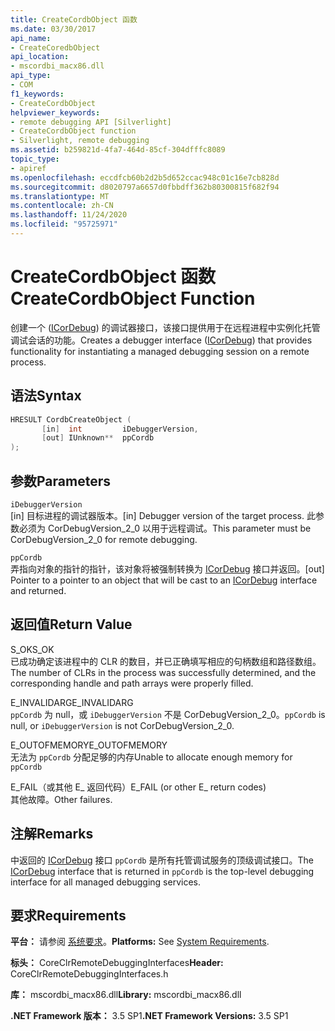 ```yaml
---
title: CreateCordbObject 函数
ms.date: 03/30/2017
api_name:
- CreateCoredbObject
api_location:
- mscordbi_macx86.dll
api_type:
- COM
f1_keywords:
- CreateCordbObject
helpviewer_keywords:
- remote debugging API [Silverlight]
- CreateCordbObject function
- Silverlight, remote debugging
ms.assetid: b259821d-4fa7-464d-85cf-304dfffc8089
topic_type:
- apiref
ms.openlocfilehash: eccdfcb60b2d2b5d652ccac948c01c16e7cb828d
ms.sourcegitcommit: d8020797a6657d0fbbdff362b80300815f682f94
ms.translationtype: MT
ms.contentlocale: zh-CN
ms.lasthandoff: 11/24/2020
ms.locfileid: "95725971"
---
```

# <a name="createcordbobject-function"></a><span data-ttu-id="fb297-102">CreateCordbObject 函数</span><span class="sxs-lookup"><span data-stu-id="fb297-102">CreateCordbObject Function</span></span>

<span data-ttu-id="fb297-103">创建一个 ([ICorDebug](icordebug-interface.md)) 的调试器接口，该接口提供用于在远程进程中实例化托管调试会话的功能。</span><span class="sxs-lookup"><span data-stu-id="fb297-103">Creates a debugger interface ([ICorDebug](icordebug-interface.md)) that provides functionality for instantiating a managed debugging session on a remote process.</span></span>  
  
## <a name="syntax"></a><span data-ttu-id="fb297-104">语法</span><span class="sxs-lookup"><span data-stu-id="fb297-104">Syntax</span></span>  
  
```cpp  
HRESULT CordbCreateObject (  
       [in]  int         iDebuggerVersion,
       [out] IUnknown**  ppCordb  
);  
```  
  
## <a name="parameters"></a><span data-ttu-id="fb297-105">参数</span><span class="sxs-lookup"><span data-stu-id="fb297-105">Parameters</span></span>  

 `iDebuggerVersion`  
 <span data-ttu-id="fb297-106">[in] 目标进程的调试器版本。</span><span class="sxs-lookup"><span data-stu-id="fb297-106">[in] Debugger version of the target process.</span></span> <span data-ttu-id="fb297-107">此参数必须为 CorDebugVersion_2_0 以用于远程调试。</span><span class="sxs-lookup"><span data-stu-id="fb297-107">This parameter must be CorDebugVersion_2_0 for remote debugging.</span></span>  
  
 `ppCordb`  
 <span data-ttu-id="fb297-108">弄指向对象的指针的指针，该对象将被强制转换为 [ICorDebug](icordebug-interface.md) 接口并返回。</span><span class="sxs-lookup"><span data-stu-id="fb297-108">[out] Pointer to a pointer to an object that will be cast to an [ICorDebug](icordebug-interface.md) interface and returned.</span></span>  
  
## <a name="return-value"></a><span data-ttu-id="fb297-109">返回值</span><span class="sxs-lookup"><span data-stu-id="fb297-109">Return Value</span></span>  

 <span data-ttu-id="fb297-110">S_OK</span><span class="sxs-lookup"><span data-stu-id="fb297-110">S_OK</span></span>  
 <span data-ttu-id="fb297-111">已成功确定该进程中的 CLR 的数目，并已正确填写相应的句柄数组和路径数组。</span><span class="sxs-lookup"><span data-stu-id="fb297-111">The number of CLRs in the process was successfully determined, and the corresponding handle and path arrays were properly filled.</span></span>  
  
 <span data-ttu-id="fb297-112">E_INVALIDARG</span><span class="sxs-lookup"><span data-stu-id="fb297-112">E_INVALIDARG</span></span>  
 <span data-ttu-id="fb297-113">`ppCordb` 为 null，或 `iDebuggerVersion` 不是 CorDebugVersion_2_0。</span><span class="sxs-lookup"><span data-stu-id="fb297-113">`ppCordb` is null, or `iDebuggerVersion` is not CorDebugVersion_2_0.</span></span>  
  
 <span data-ttu-id="fb297-114">E_OUTOFMEMORY</span><span class="sxs-lookup"><span data-stu-id="fb297-114">E_OUTOFMEMORY</span></span>  
 <span data-ttu-id="fb297-115">无法为 `ppCordb` 分配足够的内存</span><span class="sxs-lookup"><span data-stu-id="fb297-115">Unable to allocate enough memory for `ppCordb`</span></span>  
  
 <span data-ttu-id="fb297-116">E_FAIL（或其他 E_ 返回代码）</span><span class="sxs-lookup"><span data-stu-id="fb297-116">E_FAIL (or other E_ return codes)</span></span>  
 <span data-ttu-id="fb297-117">其他故障。</span><span class="sxs-lookup"><span data-stu-id="fb297-117">Other failures.</span></span>  
  
## <a name="remarks"></a><span data-ttu-id="fb297-118">注解</span><span class="sxs-lookup"><span data-stu-id="fb297-118">Remarks</span></span>  

 <span data-ttu-id="fb297-119">中返回的 [ICorDebug](icordebug-interface.md) 接口 `ppCordb` 是所有托管调试服务的顶级调试接口。</span><span class="sxs-lookup"><span data-stu-id="fb297-119">The [ICorDebug](icordebug-interface.md) interface that is returned in `ppCordb` is the top-level debugging interface for all managed debugging services.</span></span>  
  
## <a name="requirements"></a><span data-ttu-id="fb297-120">要求</span><span class="sxs-lookup"><span data-stu-id="fb297-120">Requirements</span></span>  

 <span data-ttu-id="fb297-121">**平台：** 请参阅 [系统要求](../../get-started/system-requirements.md)。</span><span class="sxs-lookup"><span data-stu-id="fb297-121">**Platforms:** See [System Requirements](../../get-started/system-requirements.md).</span></span>  
  
 <span data-ttu-id="fb297-122">**标头：** CoreClrRemoteDebuggingInterfaces</span><span class="sxs-lookup"><span data-stu-id="fb297-122">**Header:** CoreClrRemoteDebuggingInterfaces.h</span></span>  
  
 <span data-ttu-id="fb297-123">**库：** mscordbi_macx86.dll</span><span class="sxs-lookup"><span data-stu-id="fb297-123">**Library:** mscordbi_macx86.dll</span></span>  
  
 <span data-ttu-id="fb297-124">**.NET Framework 版本：** 3.5 SP1</span><span class="sxs-lookup"><span data-stu-id="fb297-124">**.NET Framework Versions:** 3.5 SP1</span></span>
